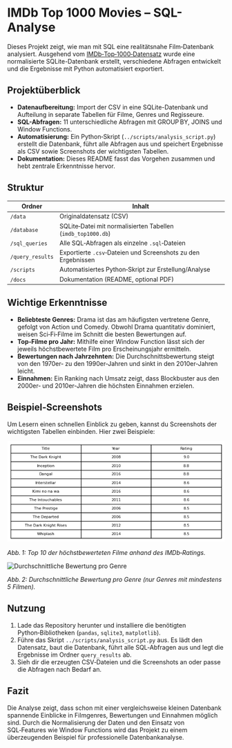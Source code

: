# IMDb Top 1000 Movies – SQL-Analyse

Dieses Projekt zeigt, wie man mit SQL eine realitätsnahe Film‑Datenbank analysiert. Ausgehend vom [IMDb‑Top‑1000‑Datensatz](../data/IMDB-Movie-Data.csv) wurde eine normalisierte SQLite-Datenbank erstellt, verschiedene Abfragen entwickelt und die Ergebnisse mit Python automatisiert exportiert.

## Projektüberblick

* **Datenaufbereitung:** Import der CSV in eine SQLite-Datenbank und Aufteilung in separate Tabellen für Filme, Genres und Regisseure.
* **SQL-Abfragen:** 11 unterschiedliche Abfragen mit GROUP BY, JOINS und Window Functions.
* **Automatisierung:** Ein Python‑Skript (`../scripts/analysis_script.py`) erstellt die Datenbank, führt alle Abfragen aus und speichert Ergebnisse als CSV sowie Screenshots der wichtigsten Tabellen.
* **Dokumentation:** Dieses README fasst das Vorgehen zusammen und hebt zentrale Erkenntnisse hervor.

## Struktur

| Ordner           | Inhalt                                                     |
|------------------|------------------------------------------------------------|
| `/data`          | Originaldatensatz (CSV)                                    |
| `/database`      | SQLite‑Datei mit normalisierten Tabellen (`imdb_top1000.db`) |
| `/sql_queries`   | Alle SQL‑Abfragen als einzelne `.sql`‑Dateien              |
| `/query_results` | Exportierte `.csv`‑Dateien und Screenshots zu den Ergebnissen |
| `/scripts`       | Automatisiertes Python‑Skript zur Erstellung/Analyse       |
| `/docs`          | Dokumentation (README, optional PDF)                       |

## Wichtige Erkenntnisse

* **Beliebteste Genres:** Drama ist das am häufigsten vertretene Genre, gefolgt von Action und Comedy. Obwohl Drama quantitativ dominiert, weisen Sci‑Fi‑Filme im Schnitt die besten Bewertungen auf.
* **Top‑Filme pro Jahr:** Mithilfe einer Window Function lässt sich der jeweils höchstbewertete Film pro Erscheinungsjahr ermitteln.
* **Bewertungen nach Jahrzehnten:** Die Durchschnittsbewertung steigt von den 1970er‑ zu den 1990er‑Jahren und sinkt in den 2010er‑Jahren leicht.
* **Einnahmen:** Ein Ranking nach Umsatz zeigt, dass Blockbuster aus den 2000er‑ und 2010er‑Jahren die höchsten Einnahmen erzielen.

## Beispiel‑Screenshots

Um Lesern einen schnellen Einblick zu geben, kannst du Screenshots der wichtigsten Tabellen einbinden. Hier zwei Beispiele:

![Top 10 höchstbewertete Filme](../query_results/01_top_10_highest_rated.png)

*Abb. 1: Top 10 der höchstbewerteten Filme anhand des IMDb‑Ratings.*

![Durchschnittliche Bewertung pro Genre](../query_results/02_avg_rating_per_genre.png)

*Abb. 2: Durchschnittliche Bewertung pro Genre (nur Genres mit mindestens 5 Filmen).* 

## Nutzung

1. Lade das Repository herunter und installiere die benötigten Python‑Bibliotheken (`pandas`, `sqlite3`, `matplotlib`).
2. Führe das Skript `../scripts/analysis_script.py` aus. Es lädt den Datensatz, baut die Datenbank, führt alle SQL‑Abfragen aus und legt die Ergebnisse im Ordner `query_results` ab.
3. Sieh dir die erzeugten CSV‑Dateien und die Screenshots an oder passe die Abfragen nach Bedarf an.

## Fazit

Die Analyse zeigt, dass schon mit einer vergleichsweise kleinen Datenbank spannende Einblicke in Filmgenres, Bewertungen und Einnahmen möglich sind. Durch die Normalisierung der Daten und den Einsatz von SQL‑Features wie Window Functions wird das Projekt zu einem überzeugenden Beispiel für professionelle Datenbankanalyse.

